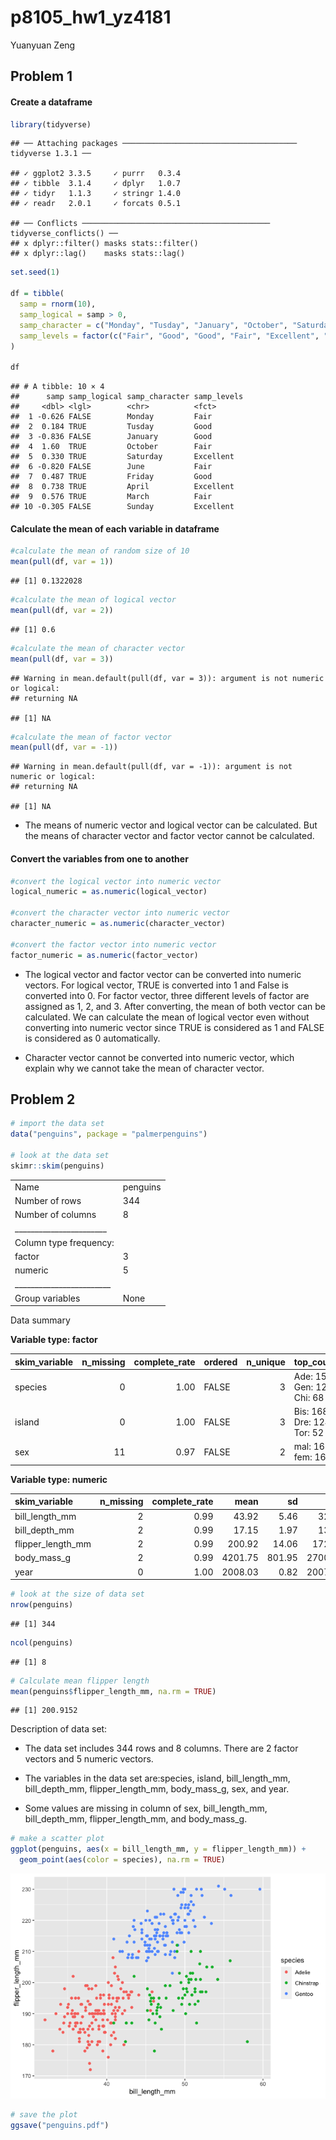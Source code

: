 p8105\_hw1\_yz4181
================
Yuanyuan Zeng

## Problem 1

#### Create a dataframe

``` r
library(tidyverse)
```

    ## ── Attaching packages ─────────────────────────────────────── tidyverse 1.3.1 ──

    ## ✓ ggplot2 3.3.5     ✓ purrr   0.3.4
    ## ✓ tibble  3.1.4     ✓ dplyr   1.0.7
    ## ✓ tidyr   1.1.3     ✓ stringr 1.4.0
    ## ✓ readr   2.0.1     ✓ forcats 0.5.1

    ## ── Conflicts ────────────────────────────────────────── tidyverse_conflicts() ──
    ## x dplyr::filter() masks stats::filter()
    ## x dplyr::lag()    masks stats::lag()

``` r
set.seed(1)

df = tibble(
  samp = rnorm(10),
  samp_logical = samp > 0,
  samp_character = c("Monday", "Tusday", "January", "October", "Saturday", "June", "Friday", "April", "March", "Sunday" ),
  samp_levels = factor(c("Fair", "Good", "Good", "Fair", "Excellent", "Fair", "Good", "Excellent", "Fair", "Excellent"))
)

df
```

    ## # A tibble: 10 × 4
    ##      samp samp_logical samp_character samp_levels
    ##     <dbl> <lgl>        <chr>          <fct>      
    ##  1 -0.626 FALSE        Monday         Fair       
    ##  2  0.184 TRUE         Tusday         Good       
    ##  3 -0.836 FALSE        January        Good       
    ##  4  1.60  TRUE         October        Fair       
    ##  5  0.330 TRUE         Saturday       Excellent  
    ##  6 -0.820 FALSE        June           Fair       
    ##  7  0.487 TRUE         Friday         Good       
    ##  8  0.738 TRUE         April          Excellent  
    ##  9  0.576 TRUE         March          Fair       
    ## 10 -0.305 FALSE        Sunday         Excellent

#### Calculate the mean of each variable in dataframe

``` r
#calculate the mean of random size of 10
mean(pull(df, var = 1))
```

    ## [1] 0.1322028

``` r
#calculate the mean of logical vector
mean(pull(df, var = 2))
```

    ## [1] 0.6

``` r
#calculate the mean of character vector
mean(pull(df, var = 3))
```

    ## Warning in mean.default(pull(df, var = 3)): argument is not numeric or logical:
    ## returning NA

    ## [1] NA

``` r
#calculate the mean of factor vector
mean(pull(df, var = -1))
```

    ## Warning in mean.default(pull(df, var = -1)): argument is not numeric or logical:
    ## returning NA

    ## [1] NA

-   The means of numeric vector and logical vector can be calculated.
    But the means of character vector and factor vector cannot be
    calculated.

#### Convert the variables from one to another

``` r
#convert the logical vector into numeric vector 
logical_numeric = as.numeric(logical_vector)

#convert the character vector into numeric vector 
character_numeric = as.numeric(character_vector)

#convert the factor vector into numeric vector 
factor_numeric = as.numeric(factor_vector)
```

-   The logical vector and factor vector can be converted into numeric
    vectors. For logical vector, TRUE is converted into 1 and False is
    converted into 0. For factor vector, three different levels of
    factor are assigned as 1, 2, and 3. After converting, the mean of
    both vector can be calculated. We can calculate the mean of logical
    vector even without converting into numeric vector since TRUE is
    considered as 1 and FALSE is considered as 0 automatically.

-   Character vector cannot be converted into numeric vector, which
    explain why we cannot take the mean of character vector.

## Problem 2

``` r
# import the data set
data("penguins", package = "palmerpenguins")

# look at the data set
skimr::skim(penguins)
```

|                                                  |          |
|:-------------------------------------------------|:---------|
| Name                                             | penguins |
| Number of rows                                   | 344      |
| Number of columns                                | 8        |
| \_\_\_\_\_\_\_\_\_\_\_\_\_\_\_\_\_\_\_\_\_\_\_   |          |
| Column type frequency:                           |          |
| factor                                           | 3        |
| numeric                                          | 5        |
| \_\_\_\_\_\_\_\_\_\_\_\_\_\_\_\_\_\_\_\_\_\_\_\_ |          |
| Group variables                                  | None     |

Data summary

**Variable type: factor**

| skim\_variable | n\_missing | complete\_rate | ordered | n\_unique | top\_counts                 |
|:---------------|-----------:|---------------:|:--------|----------:|:----------------------------|
| species        |          0 |           1.00 | FALSE   |         3 | Ade: 152, Gen: 124, Chi: 68 |
| island         |          0 |           1.00 | FALSE   |         3 | Bis: 168, Dre: 124, Tor: 52 |
| sex            |         11 |           0.97 | FALSE   |         2 | mal: 168, fem: 165          |

**Variable type: numeric**

| skim\_variable      | n\_missing | complete\_rate |    mean |     sd |     p0 |     p25 |     p50 |    p75 |   p100 | hist  |
|:--------------------|-----------:|---------------:|--------:|-------:|-------:|--------:|--------:|-------:|-------:|:------|
| bill\_length\_mm    |          2 |           0.99 |   43.92 |   5.46 |   32.1 |   39.23 |   44.45 |   48.5 |   59.6 | ▃▇▇▆▁ |
| bill\_depth\_mm     |          2 |           0.99 |   17.15 |   1.97 |   13.1 |   15.60 |   17.30 |   18.7 |   21.5 | ▅▅▇▇▂ |
| flipper\_length\_mm |          2 |           0.99 |  200.92 |  14.06 |  172.0 |  190.00 |  197.00 |  213.0 |  231.0 | ▂▇▃▅▂ |
| body\_mass\_g       |          2 |           0.99 | 4201.75 | 801.95 | 2700.0 | 3550.00 | 4050.00 | 4750.0 | 6300.0 | ▃▇▆▃▂ |
| year                |          0 |           1.00 | 2008.03 |   0.82 | 2007.0 | 2007.00 | 2008.00 | 2009.0 | 2009.0 | ▇▁▇▁▇ |

``` r
# look at the size of data set
nrow(penguins)
```

    ## [1] 344

``` r
ncol(penguins)
```

    ## [1] 8

``` r
# Calculate mean flipper length
mean(penguins$flipper_length_mm, na.rm = TRUE)
```

    ## [1] 200.9152

Description of data set:

-   The data set includes 344 rows and 8 columns. There are 2 factor
    vectors and 5 numeric vectors.

-   The variables in the data set are:species, island, bill\_length\_mm,
    bill\_depth\_mm, flipper\_length\_mm, body\_mass\_g, sex, and year.

-   Some values are missing in column of sex, bill\_length\_mm,
    bill\_depth\_mm, flipper\_length\_mm, and body\_mass\_g.

``` r
# make a scatter plot
ggplot(penguins, aes(x = bill_length_mm, y = flipper_length_mm)) +
  geom_point(aes(color = species), na.rm = TRUE)
```

![](p8105_hw1_yz4181_files/figure-gfm/unnamed-chunk-6-1.png)<!-- -->

``` r
# save the plot
ggsave("penguins.pdf")
```
